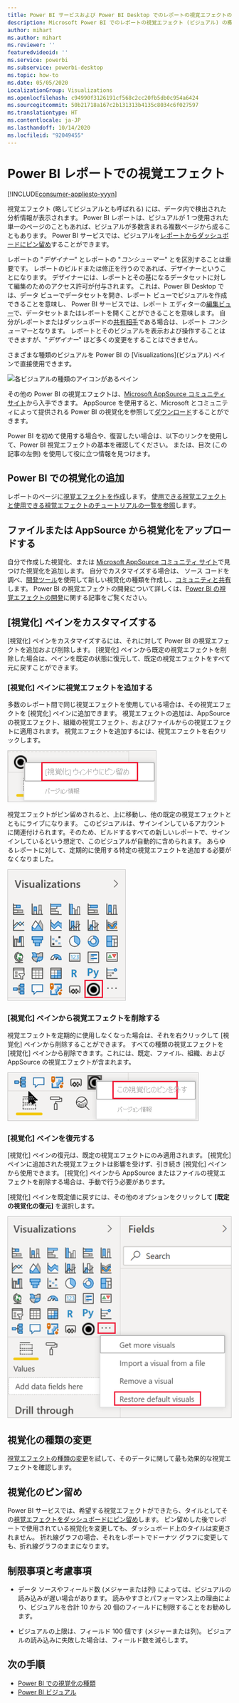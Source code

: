 ```yaml
---
title: Power BI サービスおよび Power BI Desktop でのレポートの視覚エフェクトの概要
description: Microsoft Power BI でのレポートの視覚エフェクト (ビジュアル) の概要
author: mihart
ms.author: mihart
ms.reviewer: ''
featuredvideoid: ''
ms.service: powerbi
ms.subservice: powerbi-desktop
ms.topic: how-to
ms.date: 05/05/2020
LocalizationGroup: Visualizations
ms.openlocfilehash: c94990f3126191cf568c2cc20fb5db0c954a6424
ms.sourcegitcommit: 50b21718a167c2b131313b4135c8034c6f027597
ms.translationtype: HT
ms.contentlocale: ja-JP
ms.lasthandoff: 10/14/2020
ms.locfileid: "92049455"
---
```

# <a name="visualizations-in-power-bi-reports"></a>Power BI レポートでの視覚エフェクト

[!INCLUDE[consumer-appliesto-yyyn](../includes/consumer-appliesto-yyyn.md)]    

視覚エフェクト (略してビジュアルとも呼ばれる) には、データ内で検出された分析情報が表示されます。 Power BI レポートは、ビジュアルが 1 つ使用された単一のページのこともあれば、ビジュアルが多数含まれる複数ページから成ることもあります。 Power BI サービスでは、ビジュアルを[レポートからダッシュボードにピン留め](../create-reports/service-dashboard-pin-tile-from-report.md)することができます。

レポートの "*デザイナー*" とレポートの "*コンシューマー*" とを区別することは重要です。  レポートのビルドまたは修正を行うのであれば、デザイナーということになります。  デザイナーには、レポートとその基になるデータセットに対して編集のためのアクセス許可が付与されます。 これは、Power BI Desktop では、データ ビューでデータセットを開き、レポート ビューでビジュアルを作成できることを意味し、 Power BI サービスでは、レポート エディターの[編集ビュー](../consumer/end-user-reading-view.md)で、データセットまたはレポートを開くことができることを意味します。 自分がレポートまたはダッシュボードの[共有相手](../consumer/end-user-shared-with-me.md)である場合は、レポート *コンシューマー*となります。 レポートとそのビジュアルを表示および操作することはできますが、"*デザイナー*" ほど多くの変更をすることはできません。

さまざまな種類のビジュアルを Power BI の [Visualizations]\(ビジュアル\) ペインで直接使用できます。

![各ビジュアルの種類のアイコンがあるペイン](media/power-bi-report-visualizations/power-bi-icons.png)

その他の Power BI の視覚エフェクトは、[Microsoft AppSource コミュニティ サイト](https://appsource.microsoft.com)から入手できます。 AppSource を使用すると、Microsoft とコミュニティによって提供される Power BI の視覚化を参照して[ダウンロード](https://appsource.microsoft.com/marketplace/apps?page=1&product=power-bi-visuals)することができます。

Power BI を初めて使用する場合や、復習したい場合は、以下のリンクを使用して、Power BI 視覚エフェクトの基本を確認してください。  または、目次 (この記事の左側) を使用して役に立つ情報を見つけます。

## <a name="add-a-visualization-in-power-bi"></a>Power BI での視覚化の追加

レポートのページに[視覚エフェクトを作成](power-bi-report-add-visualizations-i.md)します。 [使用できる視覚エフェクトと使用できる視覚エフェクトのチュートリアルの一覧を参照](power-bi-visualization-types-for-reports-and-q-and-a.md)します。 

## <a name="upload-a-visualization-from-a-file-or-from-appsource"></a>ファイルまたは AppSource から視覚化をアップロードする

自分で作成した視覚化、または [Microsoft AppSource コミュニティ サイト](https://appsource.microsoft.com/marketplace/apps?product=power-bi-visuals)で見つけた視覚化を追加します。 自分でカスタマイズする場合は、 ソース コードを調べ、[開発ツール](../developer/visuals/environment-setup.md)を使用して新しい視覚化の種類を作成し、[コミュニティと共有](../developer/visuals/office-store.md)します。 Power BI の視覚エフェクトの開発について詳しくは、[Power BI の視覚エフェクトの開発](../developer/visuals/develop-circle-card.md)に関する記事をご覧ください。

## <a name="personalize-your-visualization-pane"></a>[視覚化] ペインをカスタマイズする

[視覚化] ペインをカスタマイズするには、それに対して Power BI の視覚エフェクトを追加および削除します。 [視覚化] ペインから既定の視覚エフェクトを削除した場合は、ペインを既定の状態に復元して、既定の視覚エフェクトをすべて元に戻すことができます。

### <a name="add-a-visual-to-the-visualization-pane"></a>[視覚化] ペインに視覚エフェクトを追加する

多数のレポート間で同じ視覚エフェクトを使用している場合は、その視覚エフェクトを [視覚化] ペインに追加できます。 視覚エフェクトの追加は、AppSource の視覚エフェクト、組織の視覚エフェクト、およびファイルからの視覚エフェクトに適用されます。 視覚エフェクトを追加するには、視覚エフェクトを右クリックします。

![[視覚化] ウィンドウへのピン留め](media/power-bi-report-visualizations/power-bi-pin-custom-visual-option.png)

視覚エフェクトがピン留めされると、上に移動し、他の既定の視覚エフェクトとともにライブになります。 このビジュアルは、サインインしているアカウントに関連付けられます。そのため、ビルドするすべての新しいレポートで、サインインしているという想定で、このビジュアルが自動的に含められます。 あらゆるレポートに対して、定期的に使用する特定の視覚エフェクトを追加する必要がなくなりました。

![個人設定された [視覚化] ウィンドウ](media/power-bi-report-visualizations/power-bi-personalized-visualization-pane.png)

### <a name="remove-a-visual-from-the-visualization-pane"></a>[視覚化] ペインから視覚エフェクトを削除する

視覚エフェクトを定期的に使用しなくなった場合は、それを右クリックして [視覚化] ペインから削除することができます。 すべての種類の視覚エフェクトを [視覚化] ペインから削除できます。これには、既定、ファイル、組織、および AppSource の視覚エフェクトが含まれます。

![[視覚化] ペインへのピン留めを外す](media/power-bi-report-visualizations/unpin-visual.png)

### <a name="restore-the-visualization-pane"></a>[視覚化] ペインを復元する

[視覚化] ペインの復元は、既定の視覚エフェクトにのみ適用されます。 [視覚化] ペインに追加された視覚エフェクトは影響を受けず、引き続き [視覚化] ペインから使用できます。 [視覚化] ペインから AppSource またはファイルの視覚エフェクトを削除する場合は、手動で行う必要があります。

[視覚化] ペインを既定値に戻すには、その他のオプションをクリックして **[既定の視覚化の復元]** を選択します。

![[視覚化] ペインを既定値に復元する](media/power-bi-report-visualizations/restore-default.png)

## <a name="change-the-visualization-type"></a>視覚化の種類の変更

[視覚エフェクトの種類の変更](power-bi-report-change-visualization-type.md)を試して、そのデータに関して最も効果的な視覚エフェクトを確認します。

## <a name="pin-the-visualization"></a>視覚化のピン留め

Power BI サービスでは、希望する視覚エフェクトができたら、タイルとしてその[視覚エフェクトをダッシュボードにピン留め](../create-reports/service-dashboard-pin-tile-from-report.md)します。 ピン留めした後でレポートで使用されている視覚化を変更しても、ダッシュボード上のタイルは変更されません。 折れ線グラフの場合、それをレポートでドーナツ グラフに変更しても、折れ線グラフのままになります。

## <a name="limitations-and-considerations"></a>制限事項と考慮事項
- データ ソースやフィールド数 (メジャーまたは列) によっては、ビジュアルの読み込みが遅い場合があります。  読みやすさとパフォーマンス上の理由により、ビジュアルを合計 10 から 20 個のフィールドに制限することをお勧めします。 

- ビジュアルの上限は、フィールド 100 個です (メジャーまたは列)。 ビジュアルの読み込みに失敗した場合は、フィールド数を減らします。

## <a name="next-steps"></a>次の手順

* [Power BI での視覚化の種類](power-bi-visualization-types-for-reports-and-q-and-a.md)
* [Power BI ビジュアル](../developer/visuals/power-bi-custom-visuals.md)
